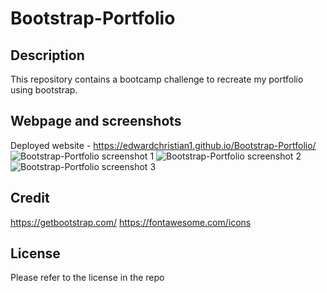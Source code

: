 # Bootstrap-Portfolio
## Description
This repository contains a bootcamp challenge to recreate my portfolio using bootstrap.
## Webpage and screenshots
Deployed website - https://edwardchristian1.github.io/Bootstrap-Portfolio/
![Bootstrap-Portfolio screenshot 1](https://user-images.githubusercontent.com/118216086/223863789-e34a66f8-752b-403f-bdff-ad80b5d7f4f7.png)
![Bootstrap-Portfolio screenshot 2](https://user-images.githubusercontent.com/118216086/223863855-94e23d6b-00d6-46fe-a5dc-57e397f792d6.png)
![Bootstrap-Portfolio screenshot 3](https://user-images.githubusercontent.com/118216086/223863864-508f1097-00c5-47a5-bbf9-4b20307342eb.png)

## Credit
https://getbootstrap.com/
https://fontawesome.com/icons
## License
Please refer to the license in the repo
